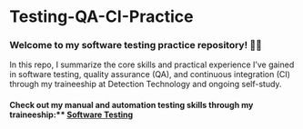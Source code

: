 # Testing-QA-CI-Practice

### Welcome to my software testing practice repository! 👩‍💻

In this repo, I summarize the core skills and practical experience I’ve gained in software testing, quality assurance (QA), and continuous integration (CI) through my traineeship at Detection Technology and ongoing self-study.
#### Check out my manual and automation testing skills through my traineeship:** [Software Testing](https://github.com/Nguyen-Thi-HuyenK/Software-Testing)
